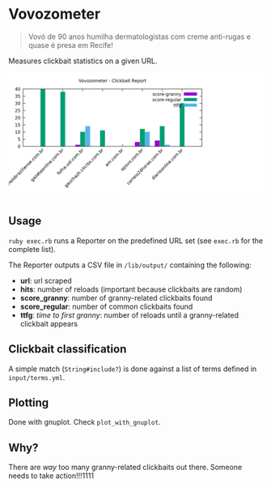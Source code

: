 # Vovozometer

> Vovó de 90 anos humilha dermatologistas com creme anti-rugas e quase é presa em Recife!

Measures clickbait statistics on a given URL.

![Clickbait report chart](https://raw.githubusercontent.com/lbrito1/vovozometer/master/report.png)

## Usage

`ruby exec.rb` runs a Reporter on the predefined URL set (see `exec.rb` for the complete list).

The Reporter outputs a CSV file in `/lib/output/` containing the following:

* **url**: url scraped
* **hits**: number of reloads (important because clickbaits are random)
* **score_granny**: number of granny-related clickbaits found
* **score_regular**: number of common clickbaits found
* **ttfg**: *time to first granny*: number of reloads until a granny-related clickbait appears

## Clickbait classification

A simple match (`String#include?`) is done against a list of terms defined in `input/terms.yml`.

## Plotting

Done with gnuplot. Check `plot_with_gnuplot`.

## Why?

There are *way* too many granny-related clickbaits out there. Someone needs to take action!!!1111
